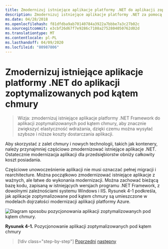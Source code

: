 ```yaml
---
title: Zmodernizuj istniejące aplikacje platformy .NET do aplikacji zoptymalizowanych pod kątem chmury
description: Zmodernizuj istniejące aplikacje platformy .NET za pomocą kontenerów usługi Azure Cloud i Windows.
ms.date: 04/28/2018
ms.openlocfilehash: f81dfdba9ab70140784a3922a7bbbe7a3c27b02c
ms.sourcegitcommit: e3cbf26d67f7e9286c7108a2752804050762d02d
ms.translationtype: MT
ms.contentlocale: pl-PL
ms.lasthandoff: 04/09/2020
ms.locfileid: "80987806"
---
```

# <a name="modernize-existing-net-apps-to-cloud-optimized-applications"></a>Zmodernizuj istniejące aplikacje platformy .NET do aplikacji zoptymalizowanych pod kątem chmury

> Wizja: zmodernizuj istniejące aplikacje platformy .NET Framework do aplikacji zoptymalizowanych pod kątem chmury, aby znacznie zwiększyć elastyczność wdrażania, dzięki czemu można wysyłać szybsze i niższe koszty dostarczania aplikacji.

Aby skorzystać z zalet chmury i nowych technologii, takich jak kontenery, należy przynajmniej częściowo zmodernizować istniejące aplikacje .NET. Ostatecznie modernizacja aplikacji dla przedsiębiorstw obniży całkowity koszt posiadania.

Częściowe unowocześnienie aplikacji nie musi oznaczać pełnej migracji i rearchitecture. Można początkowo zmodernizować istniejące aplikacje z ważnych, ale łatwe do wykonania modernizacji. Można zachować bieżącą bazę kodu, zapisaną w istniejących wersjach programu .NET Framework, z dowolnymi zależnościami systemu Windows i IIS. Rysunek 4-1 podkreśla, jak aplikacje zoptymalizowane pod kątem chmury są umieszczone w modelach dojrzałości modernizacji aplikacji platformy Azure.

![Diagram sposobu pozycjonowania aplikacji zoptymalizowanych pod kątem chmury.](./media/index/position-cloud-optimized-application.png)

**Rysunek 4-1.** Pozycjonowanie aplikacji zoptymalizowanych pod kątem chmury

>[!div class="step-by-step"]
>[Poprzedni](../migrate-your-relational-databases-to-azure.md)
>[następny](reasons-to-modernize-existing-net-apps-to-cloud-optimized-applications.md)
